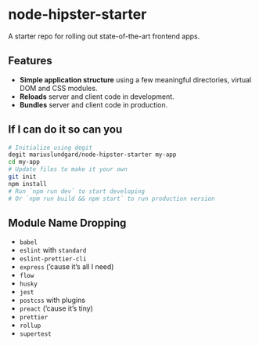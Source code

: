 # node-hipster-starter

A starter repo for rolling out state-of-the-art frontend apps.

## Features

- **Simple application structure** using a few meaningful directories, virtual DOM and CSS modules.
- **Reloads** server and client code in development.
- **Bundles** server and client code in production.

## If I can do it so can you

```sh
# Initialize using degit
degit mariuslundgard/node-hipster-starter my-app
cd my-app
# Update files to make it your own
git init
npm install
# Run `npm run dev` to start developing
# Or `npm run build && npm start` to run production version
```

## Module Name Dropping

- `babel`
- `eslint` with `standard`
- `eslint-prettier-cli`
- `express` (’cause it’s all I need)
- `flow`
- `husky`
- `jest`
- `postcss` with plugins
- `preact` (’cause it’s tiny)
- `prettier`
- `rollup`
- `supertest`
